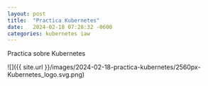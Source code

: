 ```yaml
---
layout: post
title:  "Practica Kubernetes"
date:   2024-02-18 07:28:32 -0600
categories: kubernetes iaw
---
```


Practica sobre Kubernetes

![]({{ site.url }}/images/2024-02-18-practica-kubernetes/2560px-Kubernetes_logo.svg.png)